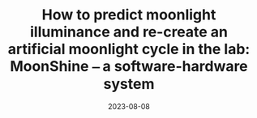 ---
title: "How to predict moonlight illuminance and re-create an artificial moonlight cycle in the lab: MoonShine ⎯ a software-hardware system"
collection: talks
type: "Conference oral presentation"
permalink: /talks/2023-08-08-talk-2
venue: "ESA 2023 (The Ecological Society of America)"
date: 2023-08-08
location: "Portland, Oregon"
---